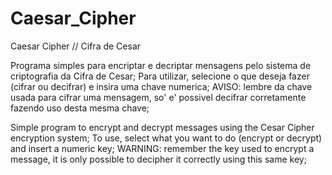 # Caesar_Cipher
Caesar Cipher // Cifra de Cesar

Programa simples para encriptar e decriptar mensagens pelo sistema de criptografia da Cifra de Cesar;
Para utilizar, selecione o que deseja fazer (cifrar ou decifrar) e insira uma chave numerica;
AVISO: lembre da chave usada para cifrar uma mensagem, so' e' possivel decifrar corretamente fazendo uso desta mesma chave;

Simple program to encrypt and decrypt messages using the Cesar Cipher encryption system;
To use, select what you want to do (encrypt or decrypt) and insert a numeric key;
WARNING: remember the key used to encrypt a message, it is only possible to decipher it correctly using this same key;
